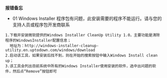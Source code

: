 **报错备忘**
- 01 Windows Installer 程序包有问题，此安装需要的程序不能运行。请与您的支持人员或程序包开发商联系

```
1.下载并安装微软提供的Windows Installer CleanUp Utility 1.0，主要功能是清除程序的WindowsInstaller配置信息；
  地址为：http://windows-installer-cleanup-utility.en.uptodown.com/windows/download
2.启动该工具，如果安装后找不到，则在开始的搜索按钮中输入Windows Install clean up；
3.该工具会列出目前系统中所有的Windows Installer使用安装的软件，选中出问题的软件，然后点“Remove”按钮即可
```
